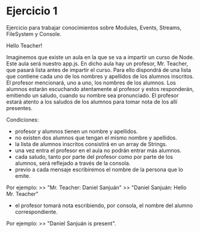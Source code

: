 Ejercicio 1
==============

Ejercicio para trabajar conocimientos sobre Modules, Events, Streams, FileSystem y Console.

Hello Teacher!

Imaginemos que existe un aula en la que se va a impartir un curso de Node. Este aula será nuestro app.js. 
En dicho aula hay un profesor, Mr. Teacher, que pasará lista antes de impartir el curso. Para ello dispondrá de una lista que contiene cada uno de los nombres y apellidos de los alumnos inscritos. El profesor mencionará, uno a uno, los nombres de los alumnos. Los alumnos estarán escuchando atentamente al profesor y estos responderán, emitiendo un saludo, cuando su nombre sea pronunciado. El profesor estará atento a los saludos de los alumnos para tomar nota de los allí presentes.

Condiciones:
* profesor y alumnos tienen un nombre y apellidos.
* no existen dos alumnos que tengan el mismo nombre y apellidos.
* la lista de alumnos inscritos consistirá en un array de Strings.
* una vez entra el profesor en el aula no podrán entrar más alumnos.
* cada saludo, tanto por parte del profesor como por parte de los alumnos, será reflejado a través de la consola.
* previo a cada mensaje escribiremos el nombre de la persona que lo emite. 

Por ejemplo:
	>> "Mr. Teacher: Daniel Sanjuán"
	>> "Daniel Sanjuán: Hello Mr. Teacher"
* el profesor tomará nota escribiendo, por consola, el nombre del alumno correspondiente. 

Por ejemplo: 
	>> "Daniel Sanjuán is present".